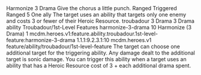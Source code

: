 <ability>
  <name>Harmonize</name>
  <cost>3 Drama</cost>
  <flavor>Give the chorus a little punch.</flavor>
  <keywords>
    <keyword>Ranged</keyword>
  </keywords>
  <type>Triggered</type>
  <distance>Ranged 5</distance>
  <target>One ally</target>
  <trigger>The target uses an ability that targets only one enemy and costs 3 or fewer of their Heroic Resource.</trigger>
  <metadata>
    <class>troubadour</class>
    <cost>3 Drama</cost>
    <cost_amount>3</cost_amount>
    <cost_resource>Drama</cost_resource>
    <feature_type>ability</feature_type>
    <file_dpath>Troubadour/1st-Level Features</file_dpath>
    <item_id>harmonize-3-drama</item_id>
    <item_index>10</item_index>
    <item_name>Harmonize (3 Drama)</item_name>
    <level>1</level>
    <scc>mcdm.heroes.v1:feature.ability.troubadour.1st-level-feature:harmonize-3-drama</scc>
    <scdc>1.1.1:9.2.3.1:10</scdc>
    <source>mcdm.heroes.v1</source>
    <type>feature/ability/troubadour/1st-level-feature</type>
  </metadata>
  <effects>
    <effect type="mundane">The target can choose one additional target for the triggering ability. Any damage dealt to the additional target is sonic damage.</effect>
    <effect type="mundane" cost="Spend 1+ Drama">You can trigger this ability when a target uses an ability that has a Heroic Resource cost of 3 + each additional drama spent.</effect>
  </effects>
</ability>
